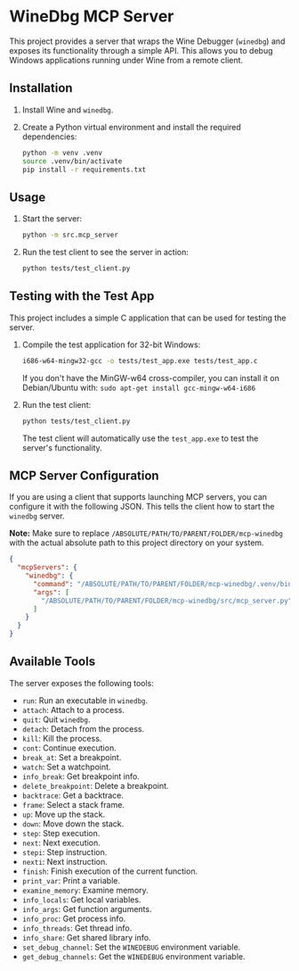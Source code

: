 # WineDbg MCP Server

This project provides a server that wraps the Wine Debugger (`winedbg`) and exposes its functionality through a simple API. This allows you to debug Windows applications running under Wine from a remote client.

## Installation

1.  Install Wine and `winedbg`.
2.  Create a Python virtual environment and install the required dependencies:

    ```bash
    python -m venv .venv
    source .venv/bin/activate
    pip install -r requirements.txt
    ```

## Usage

1.  Start the server:

    ```bash
    python -m src.mcp_server
    ```

2.  Run the test client to see the server in action:

    ```bash
    python tests/test_client.py
    ```

## Testing with the Test App

This project includes a simple C application that can be used for testing the server.

1.  Compile the test application for 32-bit Windows:

    ```bash
    i686-w64-mingw32-gcc -o tests/test_app.exe tests/test_app.c
    ```

    If you don't have the MinGW-w64 cross-compiler, you can install it on Debian/Ubuntu with:
    `sudo apt-get install gcc-mingw-w64-i686`

2.  Run the test client:

    ```bash
    python tests/test_client.py
    ```

    The test client will automatically use the `test_app.exe` to test the server's functionality.

## MCP Server Configuration

If you are using a client that supports launching MCP servers, you can configure it with the following JSON. This tells the client how to start the `winedbg` server.

**Note:** Make sure to replace `/ABSOLUTE/PATH/TO/PARENT/FOLDER/mcp-winedbg` with the actual absolute path to this project directory on your system.

```json
{
  "mcpServers": {
    "winedbg": {
      "command": "/ABSOLUTE/PATH/TO/PARENT/FOLDER/mcp-winedbg/.venv/bin/python",
      "args": [
        "/ABSOLUTE/PATH/TO/PARENT/FOLDER/mcp-winedbg/src/mcp_server.py"
      ]
    }
  }
}
```

## Available Tools

The server exposes the following tools:

*   `run`: Run an executable in `winedbg`.
*   `attach`: Attach to a process.
*   `quit`: Quit `winedbg`.
*   `detach`: Detach from the process.
*   `kill`: Kill the process.
*   `cont`: Continue execution.
*   `break_at`: Set a breakpoint.
*   `watch`: Set a watchpoint.
*   `info_break`: Get breakpoint info.
*   `delete_breakpoint`: Delete a breakpoint.
*   `backtrace`: Get a backtrace.
*   `frame`: Select a stack frame.
*   `up`: Move up the stack.
*   `down`: Move down the stack.
*   `step`: Step execution.
*   `next`: Next execution.
*   `stepi`: Step instruction.
*   `nexti`: Next instruction.
*   `finish`: Finish execution of the current function.
*   `print_var`: Print a variable.
*   `examine_memory`: Examine memory.
*   `info_locals`: Get local variables.
*   `info_args`: Get function arguments.
*   `info_proc`: Get process info.
*   `info_threads`: Get thread info.
*   `info_share`: Get shared library info.
*   `set_debug_channel`: Set the `WINEDEBUG` environment variable.
*   `get_debug_channels`: Get the `WINEDEBUG` environment variable.
